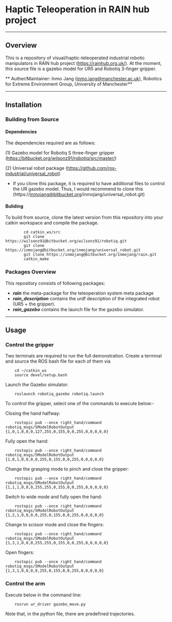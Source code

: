 # Haptic Teleoperation in RAIN hub project
---
## Overview
This is a repository of visual/haptic-teleoperated industrial robotic manipulators in RAIN hub project (https://rainhub.org.uk/). 
At the moment, this source file is a gazebo model for UR5 and Robotiq 3-finger gripper. 

** Auther/Maintainer: Inmo Jang (inmo.jang@manchester.ac.uk), Robotics for Extreme Environment Group, University of Manchester**

---
## Installation

### Building from Source

#### Dependencies
The dependencies required are as follows:

(1) Gazebo model for Robotiq S three-finger gripper (https://bitbucket.org/wilsonz91/robotiq/src/master/)

(2) Universal robot package (https://github.com/ros-industrial/universal_robot)
  
  - If you clone this package, it is required to have additional files to control the UR gazebo model. Thus, I would recommend to clone this (https://inmojang@bitbucket.org/inmojang/universal_robot.git) 


#### Buliding
To build from source, clone the latest version from this repository into your catkin workspace and compile the package.
    
	        cd catkin_ws/src
	        git clone https://wilsonz91@bitbucket.org/wilsonz91/robotiq.git
            git clone https://inmojang@bitbucket.org/inmojang/universal_robot.git
	        git clone https://inmojang@bitbucket.org/inmojang/rain.git
            catkin_make

### Packages Overview

This repository consists of following packages:

* ***rain*** the meta-package for the teleoperation system meta package
* ***rain_description*** contains the urdf description of the integrated robot (UR5 + the gripper).
* ***rain_gazebo*** contains the launch file for the gazebo simulator.


---
## Usage

### Control the gripper
Two terminals are required to run the full demonstration. Create a terminal and source the ROS bash file for each of them via

        cd ~/catkin_ws
        source devel/setup.bash 

Launch the Gazebo simulator:

        roslaunch robotiq_gazebo robotiq.launch

To control the gripper, select one of the commands to execute below:-

Closing the hand halfway:

        rostopic pub --once right_hand/command robotiq_msgs/SModelRobotOutput {1,0,1,0,0,0,127,255,0,155,0,0,255,0,0,0,0,0}

Fully open the hand:

        rostopic pub --once right_hand/command robotiq_msgs/SModelRobotOutput {1,0,1,0,0,0,0,255,0,155,0,0,255,0,0,0,0,0}

Change the grasping mode to pinch and close the gripper:

        rostopic pub --once right_hand/command robotiq_msgs/SModelRobotOutput {1,1,1,0,0,0,255,255,0,155,0,0,255,0,0,0,0,0}

Switch to wide mode and fully open the hand:

        rostopic pub --once right_hand/command robotiq_msgs/SModelRobotOutput {1,2,1,0,0,0,0,255,0,155,0,0,255,0,0,0,0,0}

Change to scissor mode and close the fingers:

        rostopic pub --once right_hand/command robotiq_msgs/SModelRobotOutput {1,3,1,0,0,0,255,255,0,155,0,0,255,0,0,0,0,0}

Open fingers:

        rostopic pub --once right_hand/command robotiq_msgs/SModelRobotOutput {1,3,1,0,0,0,0,255,0,155,0,0,255,0,0,0,0,0}


### Control the arm

Execute below in the command line: 

        rosrun ur_driver gazebo_move.py

Note that, in the python file, there are predefined trajectories. 